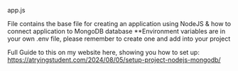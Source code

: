 app.js

File contains the base file for creating an application using NodeJS & how to connect application to MongoDB database
**Environment variables are in your own .env file, please remember to create one and add into your project

Full Guide to this on my website here, showing you how to set up:
https://atryingstudent.com/2024/08/05/setup-project-nodejs-mongodb/
